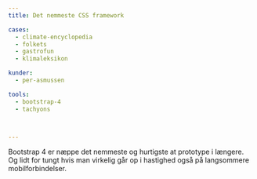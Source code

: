 ```yaml
---
title: Det nemmeste CSS framework

cases:
  - climate-encyclopedia
  - folkets
  - gastrofun
  - klimaleksikon

kunder:
  - per-asmussen

tools:
  - bootstrap-4
  - tachyons



---
```


Bootstrap 4 er næppe det nemmeste og hurtigste at prototype i længere. Og lidt for tungt hvis man virkelig går op i hastighed også på langsommere mobilforbindelser.
